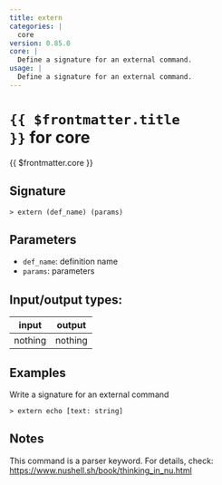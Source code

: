 ```yaml
---
title: extern
categories: |
  core
version: 0.85.0
core: |
  Define a signature for an external command.
usage: |
  Define a signature for an external command.
---
```

<!-- This file is automatically generated. Please edit the command in https://github.com/nushell/nushell instead. -->

# <code>{{ $frontmatter.title }}</code> for core

<div class='command-title'>{{ $frontmatter.core }}</div>

## Signature

```> extern (def_name) (params)```

## Parameters

 -  `def_name`: definition name
 -  `params`: parameters


## Input/output types:

| input   | output  |
| ------- | ------- |
| nothing | nothing |

## Examples

Write a signature for an external command
```shell
> extern echo [text: string]

```

## Notes
This command is a parser keyword. For details, check:
  https://www.nushell.sh/book/thinking_in_nu.html